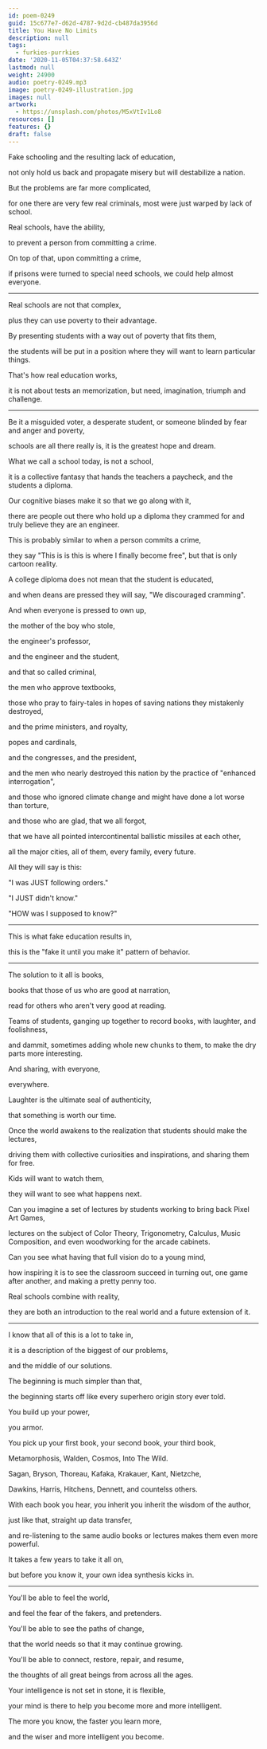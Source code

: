 ```yaml
---
id: poem-0249
guid: 15c677e7-d62d-4787-9d2d-cb487da3956d
title: You Have No Limits
description: null
tags:
  - furkies-purrkies
date: '2020-11-05T04:37:58.643Z'
lastmod: null
weight: 24900
audio: poetry-0249.mp3
image: poetry-0249-illustration.jpg
images: null
artwork:
  - https://unsplash.com/photos/M5xVtIv1Lo8
resources: []
features: {}
draft: false
---
```


Fake schooling and the resulting lack of education,

not only hold us back and propagate misery but will destabilize a nation.

But the problems are far more complicated,

for one there are very few real criminals, most were just warped by lack of school.

Real schools, have the ability,

to prevent a person from committing a crime.

On top of that, upon committing a crime,

if prisons were turned to special need schools, we could help almost everyone.

---

Real schools are not that complex,

plus they can use poverty to their advantage.

By presenting students with a way out of poverty that fits them,

the students will be put in a position where they will want to learn particular things.

That's how real education works,

it is not about tests an memorization, but need, imagination, triumph and challenge.

---

Be it a misguided voter, a desperate student, or someone blinded by fear and anger and poverty,

schools are all there really is, it is the greatest hope and dream.

What we call a school today, is not a school,

it is a collective fantasy that hands the teachers a paycheck, and the students a diploma.

Our cognitive biases make it so that we go along with it,

there are people out there who hold up a diploma they crammed for and truly believe they are an engineer.

This is probably similar to when a person commits a crime,

they say "This is is this is where I finally become free", but that is only cartoon reality.

A college diploma does not mean that the student is educated,

and when deans are pressed they will say, "We discouraged cramming".

And when everyone is pressed to own up,

the mother of the boy who stole,

the engineer's professor,

and the engineer and the student,

and that so called criminal,

the men who approve textbooks,

those who pray to fairy-tales in hopes of saving nations they mistakenly destroyed,

and the prime ministers, and royalty,

popes and cardinals,

and the congresses, and the president,

and the men who nearly destroyed this nation by the practice of "enhanced interrogation",

and those who ignored climate change and might have done a lot worse than torture,

and those who are glad, that we all forgot,

that we have all pointed intercontinental ballistic missiles at each other,

all the major cities, all of them, every family, every future.

All they will say is this:

"I was JUST following orders."

"I JUST didn't know."

"HOW was I supposed to know?"

---

This is what fake education results in,

this is the "fake it until you make it" pattern of behavior.

---

The solution to it all is books,

books that those of us who are good at narration,

read for others who aren't very good at reading.

Teams of students, ganging up together to record books, with laughter, and foolishness,

and dammit, sometimes adding whole new chunks to them, to make the dry parts more interesting.

And sharing, with everyone,

everywhere.

Laughter is the ultimate seal of authenticity,

that something is worth our time.

Once the world awakens to the realization that students should make the lectures,

driving them with collective curiosities and inspirations, and sharing them for free.

Kids will want to watch them,

they will want to see what happens next.

Can you imagine a set of lectures by students working to bring back Pixel Art Games,

lectures on the subject of Color Theory, Trigonometry, Calculus, Music Composition, and even woodworking for the arcade cabinets.

Can you see what having that full vision do to a young mind,

how inspiring it is to see the classroom succeed in turning out, one game after another, and making a pretty penny too.

Real schools combine with reality,

they are both an introduction to the real world and a future extension of it.

---

I know that all of this is a lot to take in,

it is a description of the biggest of our problems,

and the middle of our solutions.

The beginning is much simpler than that,

the beginning starts off like every superhero origin story ever told.

You build up your power,

you armor.

You pick up your first book, your second book, your third book,

Metamorphosis, Walden, Cosmos, Into The Wild.

Sagan, Bryson, Thoreau, Kafaka, Krakauer, Kant, Nietzche,

Dawkins, Harris, Hitchens, Dennett, and countelss others.

With each book you hear, you inherit you inherit the wisdom of the author,

just like that, straight up data transfer,

and re-listening to the same audio books or lectures makes them even more powerful.

It takes a few years to take it all on,

but before you know it, your own idea synthesis kicks in.

---

You'll be able to feel the world,

and feel the fear of the fakers, and pretenders.

You'll be able to see the paths of change,

that the world needs so that it may continue growing.

You'll be able to connect, restore, repair, and resume,

the thoughts of all great beings from across all the ages.

Your intelligence is not set in stone, it is flexible,

your mind is there to help you become more and more intelligent.

The more you know, the faster you learn more,

and the wiser and more intelligent you become.
